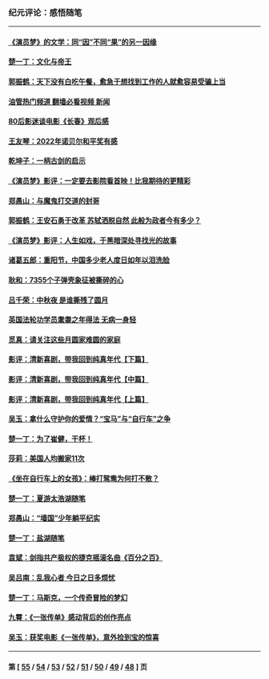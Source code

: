 ### 纪元评论：感悟随笔
---
#### [《演员梦》的文学：同“因”不同“果”的另一因缘](../../pages/nsc1035/n13863930.md?11140330) 
#### [楚一丁：文化与帝王](../../pages/nsc1035/n13863143.md?11140330) 
#### [郭振鹤：天下没有白吃午餐，愈急于想找到工作的人就愈容易受骗上当](../../pages/nsc1035/n13860772.md?11140330) 
#### [油管热门频道 翻墙必看视频 新闻](ok?11140330)
#### [80后影迷谈电影《长春》观后感](../../pages/nsc1035/n13852708.md?11140330) 
#### [王友琴：2022年诺贝尔和平奖有感](../../pages/nsc1035/n13848079.md?11140330) 
#### [乾坤子：一柄古剑的启示](../../pages/nsc1035/n13841954.md?11140330) 
#### [《演员梦》影评：一定要去影院看首映！比我期待的更精彩](../../pages/nsc1035/n13840865.md?11140330) 
#### [郑愚山：与魔鬼打交道的封哥](../../pages/nsc1035/n13840314.md?11140330) 
#### [郭振鹤：王安石勇于改革 苏轼洒脱自然 此般为政者今有多少？](../../pages/nsc1035/n13836901.md?11140330) 
#### [《演员梦》影评：人生如戏，于黑暗深处寻找光的故事](../../pages/nsc1035/n13832182.md?11140330) 
#### [诸葛五郎：重阳节，中国多少老人度日如年以泪洗脸](../../pages/nsc1035/n13831696.md?11140330) 
#### [耿和：7355个子弹壳象征被撕碎的心](../../pages/nsc1035/n13830612.md?11140330) 
#### [吕千荣：中秋夜 是谁撕残了圆月](../../pages/nsc1035/n13824365.md?11140330) 
#### [英国法轮功学员耄耋之年得法 无病一身轻](../../pages/nsc1035/n13821415.md?11140330) 
#### [觅真：请关注这些月圆家难圆的家庭](../../pages/nsc1035/n13817374.md?11140330) 
#### [影评：清新喜剧，带我回到纯真年代【下篇】](../../pages/nsc1035/n13806698.md?11140330) 
#### [影评：清新喜剧，带我回到纯真年代【中篇】](../../pages/nsc1035/n13806120.md?11140330) 
#### [影评：清新喜剧，带我回到纯真年代【上篇】](../../pages/nsc1035/n13805467.md?11140330) 
#### [吴玉：拿什么守护你的爱情？“宝马”与“自行车”之争](../../pages/nsc1035/n13804482.md?11140330) 
#### [楚一丁：为了崔健，干杯！](../../pages/nsc1035/n13802006.md?11140330) 
#### [莎莉：美国人均搬家11次](../../pages/nsc1035/n13801777.md?11140330) 
#### [《坐在自行车上的女孩》：棒打鸳鸯为何打不散？](../../pages/nsc1035/n13799272.md?11140330) 
#### [楚一丁：夏游太浩湖随笔](../../pages/nsc1035/n13796515.md?11140330) 
#### [郑愚山：“墙国”少年躺平纪实](../../pages/nsc1035/n13796701.md?11140330) 
#### [楚一丁：盐湖随笔](../../pages/nsc1035/n13796541.md?11140330) 
#### [袁斌：剑指共产极权的捷克摇滚名曲《百分之百》](../../pages/nsc1035/n13777612.md?11140330) 
#### [吴吕南：乱我心者 今日之日多烦忧](../../pages/nsc1035/n13777510.md?11140330) 
#### [楚一丁：马斯克，一个传奇冒险的梦幻](../../pages/nsc1035/n13777160.md?11140330) 
#### [九霄：《一张传单》感动背后的创作亮点](../../pages/nsc1035/n13773830.md?11140330) 
#### [吴玉：获奖电影《一张传单》，意外捡到宝的惊喜](../../pages/nsc1035/n13772014.md?11140330) 

---
#### 第 [ [55](./55.md?11140330) / [54](./54.md?11140330) / [53](./53.md?11140330) / [52](./52.md?11140330) / [51](./51.md?11140330) / [50](./50.md?11140330) / [49](./49.md?11140330) / [48](./48.md?11140330) ] 页

